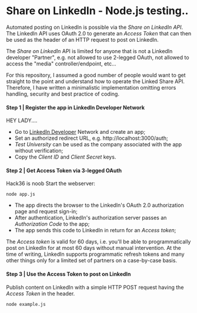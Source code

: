 # Share on LinkedIn - Node.js testing..

Automated posting on LinkedIn is possible via the *Share on LinkedIn API*. The LinkedIn API uses OAuth 2.0 to generate an *Access Token* that can then be used as the header of an HTTP request to post on LinkedIn.

The *Share on LinkedIn* API is limited for anyone that is not a LinkedIn developer "Partner", e.g. not allowed to use 2-legged OAuth, not allowed to access the "media" controller/endpoint, etc...

For this repository, I assumed a good number of people would want to get straight to the point and understand how to operate the Linked Share API. Therefore, I have written a minimalistic implementation omitting errors handling, security and best practice of coding.

#### Step 1 | Register the app in LinkedIn Developer Network
HEY LADY....
- Go to [LinkedIn Developer](https://www.linkedin.com/developers/) Network and create an app;
- Set an authorized redirect URL, e.g. http://localhost:3000/auth;
- *Test University* can be used as the company associated with the app without verification;
- Copy the *Client ID* and *Client Secret* keys.

#### Step 2 | Get Access Token via 3-legged OAuth
Hack36 is noob
Start the webserver:

    node app.js

- The app directs the browser to the LinkedIn's OAuth 2.0 authorization page and request sign-in;
- After authentication, LinkedIn's authorization server passes an *Authorization Code* to the app;
- The app sends this code to LinkedIn in return for an *Access token*;

The *Access token* is valid for 60 days, i.e. you'll be able to programmatically post on LinkedIn for at most 60 days without manual intervention. At the time of writing, LinkedIn supports programmatic refresh tokens and many other things only for a limited set of partners on a case-by-case basis.


#### Step 3 | Use the Access Token to post on LinkedIn

Publish content on LinkedIn with a simple HTTP POST request having the *Access Token* in the header.

    node example.js
